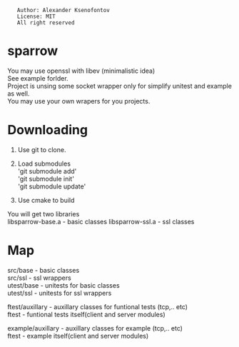        Author: Alexander Ksenofontov
       License: MIT
       All right reserved
 
# sparrow
You may use openssl with libev (minimalistic idea)  
See example forlder.  
Project is unsing some socket wrapper only for simplify unitest and example as well.  
You may use your own wrapers for you projects.  

# Downloading

1. Use git to clone.
2. Load submodules  
       'git submodule add'  
       'git submodule init'  
       'git submodule update'  
       
3. Use cmake to build 

You will get two libraries  
libsparrow-base.a - basic classes
libsparrow-ssl.a - ssl classes

# Map

src/base - basic classes   
src/ssl - ssl wrappers  
utest/base - unitests for basic classes   
utest/ssl - unitests for ssl wrappers  

ftest/auxillary - auxillary classes for funtional tests (tcp,.. etc)  
ftest - funtional tests itself(client and server modules)  

example/auxillary - auxillary classes for example (tcp,.. etc)  
ftest - example itself(client and server modules)  
